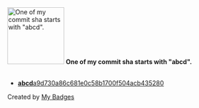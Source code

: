 <img src="https://github.com/my-badges/my-badges/blob/master/src/all-badges/abc-commit/abcd-commit.png?raw=true" alt="One of my commit sha starts with &quot;abcd&quot;." title="One of my commit sha starts with &quot;abcd&quot;." width="128">
<strong>One of my commit sha starts with &quot;abcd&quot;.</strong>
<br><br>

- <a href="https://github.com/Azecko/test-repository/commit/abcda9d730a86c681e0c58b1700f504acb435280"><strong>abcd</strong>a9d730a86c681e0c58b1700f504acb435280</a>


Created by <a href="https://github.com/my-badges/my-badges">My Badges</a>